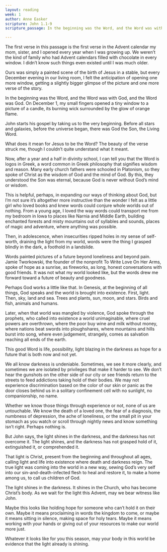 ```yaml
---
layout: reading
week: 1
author: Anne Easker
scripture: John 1.1-9
scripture_passage: In the beginning was the Word, and the Word was with God, and the Word was God. He was in the beginning with God. All things came into being through him, and without him not one thing came into being. What has come into being in him was life, and the life was the light of all people. The light shines in the darkness, and the darkness did not overcome it. <br><br> There was a man sent from God, whose name was John. He came as a witness to testify to the light, so that all might believe through him. He himself was not the light, but he came to testify to the light. The true light, which enlightens everyone, was coming into the world.

---
```


The first verse in this passage is the first verse in the Advent calendar my mom, sister, and I opened every year when I was growing up. We weren’t the kind of family who had Advent calendars filled with chocolate in every window. I didn’t know such things even existed until I was much older. 

Ours was simply a painted scene of the birth of Jesus in a stable, but every December evening in our living room, I felt the anticipation of opening one more window, getting a slightly bigger glimpse of the picture and one more verse of the story.

In the beginning was the Word, and the Word was with God, and the Word was God. On December 1, my small fingers opened a tiny window to a picture of a candle, its burning wick surrounded by the glow of orange flame.

John starts his gospel by taking us to the very beginning. Before all stars and galaxies, before the universe began, there was God the Son, the Living Word. 

What does it mean for Jesus to be the Word? The beauty of the verse struck me, though I couldn’t quite understand what it meant.

Now, after a year and a half in divinity school, I can tell you that the Word is logos in Greek, a word common in Greek philosophy that signifies wisdom and reason. Many early church fathers were schooled in Platonism, so they spoke of Christ as the wisdom of God and the mind of God. By this, they understood the Son was eternal, because God is never without God’s mind or wisdom.

This is helpful, perhaps, in expanding our ways of thinking about God, but I’m not sure it’s altogether more instructive than the wonder I felt as a little girl who loved books and knew words could conjure whole worlds out of nothing. From a young age, I loved the way words could transport me from my bedroom in Iowa to places like Narnia and Middle Earth, building enchanted forests and misty mountains out of syllables and sounds, places of magic and adventure, where anything was possible.

Then, in adolescence, when insecurities ripped holes in my sense of self-worth, draining the light from my world, words were the thing I grasped blindly in the dark, a foothold in a landslide.

Words painted pictures of a future beyond loneliness and beyond pain. Jamie Tworkowski, the founder of the nonprofit To Write Love On Her Arms, spoke of hope as a sunrise, as fireworks, as long, honest conversations with good friends. It was not what my world looked like, but the words drew me forward toward a future of beauty and goodness.

Perhaps God works a little like that. In Genesis, at the beginning of all things, God speaks and the world is brought into existence. First, light. Then, sky, land and sea. Trees and plants, sun, moon, and stars. Birds and fish, animals and humans. 

Later, when that world was mangled by violence, God spoke through the prophets, who called into existence a world unimaginable, where cruel powers are overthrown, where the poor buy wine and milk without money, where nations beat swords into ploughshares, where mountains and hills burst into song, where even judgement, strangely, comes as salvation reaching all ends of the earth.

This good Word is life, possibility, light blazing in the darkness as hope for a future that is both now and not yet.

We all know darkness is undeniable. Sometimes, we see it more clearly, and sometimes we are isolated by privileges that make it harder to see. We don’t hear the gunshots on the other side of our city or see friends return to the streets to feed addictions taking hold of their bodies. We may not experience discrimination based on the color of our skin or panic as the door closes behind us in a solitary confinement cell with no sunlight, no companionship, no name.

Whether we know those things through experience or not, none of us are untouchable. We know the death of a loved one, the fear of a diagnosis, the numbness of depression, the ache of loneliness, or the small pit in your stomach as you watch or scroll through nightly news and know something isn’t right. Perhaps nothing is.

But John says, the light shines in the darkness, and the darkness has not overcome it. The light shines, and the darkness has not grasped hold of it, extinguished it, or comprehended it.

That light is Christ, present from the beginning and throughout all ages, calling light and life into existence where death and darkness reign. The true light was coming into the world in a new way, sewing God’s very self into our sin-and-death-infected flesh to heal and restore it, to make a home among us, to call us children of God.

The light shines in the darkness. It shines in the Church, who has become Christ’s body. As we wait for the light this Advent, may we bear witness like John. 

Maybe this looks like holding hope for someone who can’t hold it on their own. Maybe it means proclaiming in words the kingdom to come, or maybe it means sitting in silence, making space for holy tears. Maybe it means working with your hands or giving out of your resources to make our world more just.

Whatever it looks like for you this season, may your body in this world be evidence that the light already is shining.

